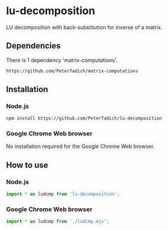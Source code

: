 # lu-decomposition
LU decomposition with back-substitution for inverse of a matrix.

## Dependencies

There is 1 dependency 'matrix-computations'.

```bash
https://github.com/PeterTadich/matrix-computations
```

## Installation

### Node.js

```bash
npm install https://github.com/PeterTadich/lu-decomposition
```

### Google Chrome Web browser

No installation required for the Google Chrome Web browser.

## How to use

### Node.js

```js
import * as ludcmp from 'lu-decomposition';
```

### Google Chrome Web browser

```js
import * as ludcmp from './ludcmp.mjs';
```